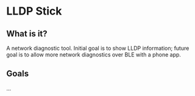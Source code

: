 # LLDP Stick

## What is it?
A network diagnostic tool. Initial goal is to show LLDP information; future goal is to allow more network diagnostics over BLE with a phone app.

## Goals

...

